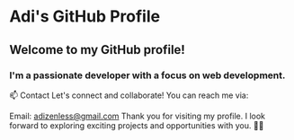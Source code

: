 # Adi's GitHub Profile

## Welcome to my GitHub profile! 
### I'm a passionate developer with a focus on web development.

📫 Contact
Let's connect and collaborate! You can reach me via:

Email: adizenless@gmail.com
Thank you for visiting my profile. I look forward to exploring exciting projects and opportunities with you. 🤝🌐
